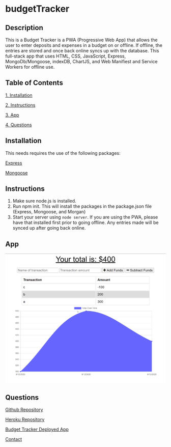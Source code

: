 # budgetTracker

## Description 
  This is a Budget Tracker is a PWA (Progressive Web App) that allows the user to enter deposits and expenses in a budget on or offline.  If offline, the entries are stored and once back online syncs up with the database.  This full-stack app that uses HTML, CSS, JavaScript, Express, MongoDb/Mongoose, indexDB, ChartJS, and Web Manifiest and Service Workers for offline use.

  ## Table of Contents
  [1.  Installation](##Installation) 

  [2.  Instructions](##Instructions)

  [3.  App](##App)
  
  [4.  Questions](##Questions)

## Installation
  This needs requires the use of the following packages:

  [Express](https://www.npmjs.com/package/express)

  [Mongoose](https://www.npmjs.com/package/mongoose)


## Instructions

  1.    Make sure node.js is installed.
  2.    Run npm init.  This will install the packages in the package.json file (Express, Mongoose, and Morgan)
  3.    Start your server using `node server`.  If you are using the PWA, please have that installed first prior to going offline.  Any entries made will be synced up after going back online.
  

## App 

  ![Budget Tracker](./public/budgetracker.png)

## Questions

  [Github Repository](https://github.com/kurt-austin/budgetTracker)

  [Heroku Repository](https://git.heroku.com/pacific-cove-73988.git)

  [Budget Tracker Deployed App](https://pacific-cove-73988.herokuapp.com/)

  [Contact](kurt.austin@gmail.com)
